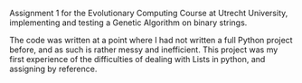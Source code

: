 Assignment 1 for the Evolutionary Computing Course at Utrecht University, implementing and testing a Genetic Algorithm on binary strings.

The code was written at a point where I had not written a full Python project before, and as such is rather messy and inefficient. This project was my first experience of the difficulties of dealing with Lists in python, and assigning by reference.
